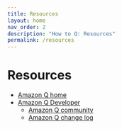 ```yaml
---
title: Resources
layout: home
nav_order: 2
description: "How to Q: Resources"
permalink: /resources
---
```


# Resources

* [Amazon Q home](https://aws.amazon.com/q/)
* [Amazon Q Developer](https://aws.amazon.com/developer/generative-ai/amazon-q/)
  * [Amazon Q community](https://community.aws/amazon-q)
  * [Amazon Q change log](https://aws.amazon.com/developer/generative-ai/amazon-q/change-log/)
